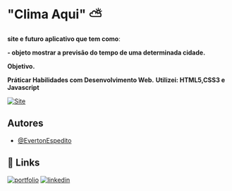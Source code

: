 
# "Clima Aqui" ⛅

**site e futuro aplicativo que tem como**:

**- objeto mostrar a previsão do tempo de uma determinada cidade.** 

**Objetivo.**

**Práticar Habilidades com Desenvolvimento Web.**
**Utilizei: HTML5,CSS3 e Javascript**

[![Site](https://img.shields.io/badge/site-000?style=for-the-badge&logo=ko-fi&logoColor=red)](https://climaaqui.netlify.app/)

## Autores

- [@EvertonEspedito](https://www.instagram.com/evertonespedito_/)




## 🔗 Links
[![portfolio](https://img.shields.io/badge/my_portfolio-000?style=for-the-badge&logo=ko-fi&logoColor=white)](https://evertonespdev.netlify.app/)
[![linkedin](https://img.shields.io/badge/linkedin-0A66C2?style=for-the-badge&logo=linkedin&logoColor=white)](https://www.linkedin.com/in/everton-santos-3062071a3/)
